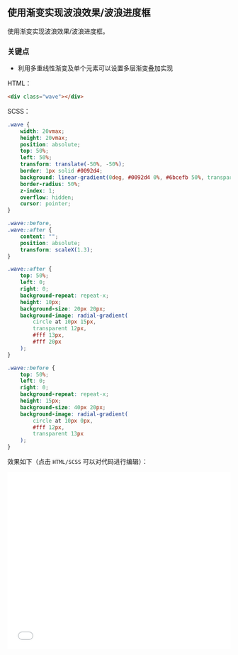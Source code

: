 ## 使用渐变实现波浪效果/波浪进度框

使用渐变实现波浪效果/波浪进度框。

### 关键点

+ 利用多重线性渐变及单个元素可以设置多层渐变叠加实现


HTML：

```html
<div class="wave"></div>
```

SCSS：
```scss
.wave {
    width: 20vmax;
    height: 20vmax;
    position: absolute;
    top: 50%;
    left: 50%;
    transform: translate(-50%, -50%);
    border: 1px solid #0092d4;
    background: linear-gradient(0deg, #0092d4 0%, #6bcefb 50%, transparent 50%);
    border-radius: 50%;
    z-index: 1;
    overflow: hidden;
    cursor: pointer;
}

.wave::before,
.wave::after {
    content: "";
    position: absolute;
    transform: scaleX(1.3);
}

.wave::after {
    top: 50%;
    left: 0;
    right: 0;
    background-repeat: repeat-x;
    height: 10px;
    background-size: 20px 20px;
    background-image: radial-gradient(
        circle at 10px 15px,
        transparent 12px,
        #fff 13px,
        #fff 20px
    );
}

.wave::before {
    top: 50%;
    left: 0;
    right: 0;
    background-repeat: repeat-x;
    height: 15px;
    background-size: 40px 20px;
    background-image: radial-gradient(
        circle at 10px 0px,
        #fff 12px,
        transparent 13px
    );
}
```

效果如下（点击 `HTML/SCSS` 可以对代码进行编辑）：

<iframe height='400' scrolling='no' title='使用渐变实现波浪效果' src='//codepen.io/Chokcoco/embed/VVNVJw/?height=265&theme-id=0&default-tab=result' frameborder='no' allowtransparency='true' allowfullscreen='true' style='width: 100%;'>See the Pen <a href='https://codepen.io/Chokcoco/pen/VVNVJw/'>使用渐变实现波浪效果</a> by Chokcoco (<a href='https://codepen.io/Chokcoco'>@Chokcoco</a>) on <a href='https://codepen.io'>CodePen</a>.
</iframe>